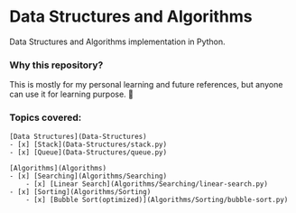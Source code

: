 # Data Structures and Algorithms
Data Structures and Algorithms implementation in Python.

### Why this repository?
This is mostly for my personal learning and future references, but anyone can use it for learning purpose. 🍻

### Topics covered:

	[Data Structures](Data-Structures)
    - [x] [Stack](Data-Structures/stack.py)
    - [x] [Queue](Data-Structures/queue.py)

	[Algorithms](Algorithms)
    - [x] [Searching](Algorithms/Searching)
    	- [x] [Linear Search](Algorithms/Searching/linear-search.py)
    - [x] [Sorting](Algorithms/Sorting)
    	- [x] [Bubble Sort(optimized)](Algorithms/Sorting/bubble-sort.py)